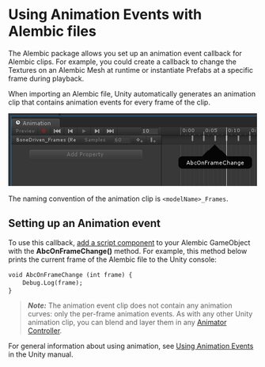 # Using Animation Events with Alembic files

The Alembic package allows you set up an animation event callback for Alembic clips. For example, you could create a callback to change the Textures on an Alembic Mesh at runtime or instantiate Prefabs at a specific frame during playback.

When importing an Alembic file, Unity automatically generates an animation clip that contains animation events for every frame of the clip.

![Animation Event Clip](images/abc_animationevents.png)

The naming convention of the animation clip is `<modelName>_Frames`.

## Setting up an Animation event

To use this callback, [add a script component](https://docs.unity3d.com/Manual/CreatingAndUsingScripts.html) to your Alembic GameObject with the **AbcOnFrameChange()** method. For example, this method below prints the current frame of the Alembic file to the Unity console:

```
void AbcOnFrameChange (int frame) {
    Debug.Log(frame);
}
```

> ***Note:*** The animation event clip does not contain any animation curves: only the per-frame animation events. As with any other Unity animation clip, you can blend and layer them in any [Animator Controller](https://docs.unity3d.com/Manual/class-AnimatorController.html).

For general information about using animation, see [Using Animation Events](https://docs.unity3d.com/Manual/animeditor-AnimationEvents.html) in the Unity manual.
